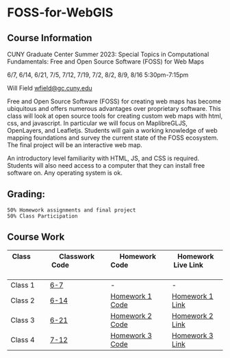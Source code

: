 # FOSS-for-WebGIS

## Course Information
CUNY Graduate Center Summer 2023: Special Topics in Computational Fundamentals: Free and Open Source Software (FOSS) for Web Maps

6/7, 6/14, 6/21, 7/5, 7/12, 7/19, 7/2, 8/2, 8/9, 8/16
5:30pm-7:15pm

Will Field
wfield@gc.cuny.edu

Free and Open Source Software (FOSS) for creating web maps has become ubiquitous and offers numerous advantages over proprietary software. This class will look at open source tools for creating custom web maps with html, css, and javascript. In particular we will focus on MaplibreGLJS, OpenLayers, and Leafletjs. Students will gain a working knowledge of web mapping foundations and survey the current state of the FOSS ecosystem. The final project will be an interactive web map.

An introductory level familiarity with HTML, JS, and CSS is required. Students will also need access to a computer that they can install free software on. Any operating system is ok.

## Grading:

    50% Homework assignments and final project
    50% Class Participation
    
## Course Work
| Class &nbsp; &nbsp; &nbsp; &nbsp; &nbsp; &nbsp; &nbsp;  &nbsp; &nbsp; &nbsp; &nbsp; &nbsp; &nbsp; &nbsp; &nbsp; &nbsp; &nbsp; | Classwork Code &nbsp; &nbsp; &nbsp; &nbsp; &nbsp; &nbsp; &nbsp;  &nbsp; &nbsp; &nbsp; &nbsp; &nbsp; &nbsp; &nbsp; &nbsp; &nbsp; &nbsp;  | Homework Code &nbsp; &nbsp; &nbsp; &nbsp; &nbsp; &nbsp; &nbsp;  &nbsp; &nbsp; &nbsp; &nbsp; &nbsp; &nbsp; &nbsp; &nbsp; &nbsp; &nbsp; | Homework Live Link &nbsp; &nbsp; &nbsp; &nbsp; &nbsp; |
| ------ | ------ | ----- | ------ | 
| Class 1 | [6-7](https://github.com/lisjak/FOSS-for-WebGIS/tree/main/6-7) | - | - | 
| Class 2 | [6-14](https://github.com/lisjak/FOSS-for-WebGIS/tree/main/6-14) | [Homework 1 Code](https://github.com/lisjak/FOSS-for-WebGIS/tree/main/homework-1) | [Homework 1 Link](https://lisjak.github.io/FOSS-for-WebGIS/homework-1/) | 
| Class 3 | [6-21](https://github.com/lisjak/FOSS-for-WebGIS/tree/main/6-21) | [Homework 2 Code](https://github.com/lisjak/FOSS-for-WebGIS/tree/main/homework-2) | [Homework 2 Link](https://lisjak.github.io/FOSS-for-WebGIS/homework-2/) | 
| Class 4 | [7-12](https://github.com/lisjak/FOSS-for-WebGIS/tree/main/7-12) | [Homework 3 Code](https://github.com/lisjak/FOSS-for-WebGIS/tree/main/homework-3) | [Homework 3 Link](https://lisjak.github.io/FOSS-for-WebGIS/homework-3/) | 

